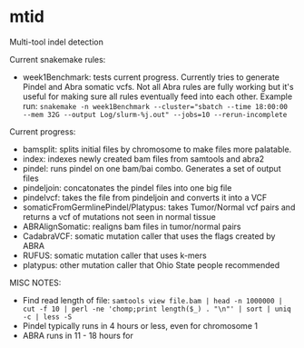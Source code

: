 # mtid
Multi-tool indel detection

Current snakemake rules:
  - week1Benchmark: tests current progress. Currently tries to generate Pindel and Abra somatic vcfs. Not all Abra rules are fully working but it's useful for making sure all rules eventually feed into each other. Example run: 
    ```snakemake -n week1Benchmark --cluster="sbatch --time 18:00:00 --mem 32G --output Log/slurm-%j.out" --jobs=10 --rerun-incomplete```

Current progress:
  - bamsplit: splits initial files by chromosome to make files more palatable.
  - index: indexes newly created bam files from samtools and abra2
  - pindel: runs pindel on one bam/bai combo. Generates a set of output files
  - pindeljoin: concatonates the pindel files into one big file
  - pindelvcf: takes the file from pindeljoin and converts it into a VCF
  - somaticFromGermlinePindel/Platypus: takes Tumor/Normal vcf pairs and returns a vcf of mutations not seen in normal tissue
  - ABRAlignSomatic: realigns bam files in tumor/normal pairs
  - CadabraVCF: somatic mutation caller that uses the flags created by ABRA
  - RUFUS: somatic mutation caller that uses k-mers
  - platypus: other mutation caller that Ohio State people recommended

MISC NOTES:
  - Find read length of file: ```samtools view file.bam | head -n 1000000 | cut -f 10 | perl -ne 'chomp;print length($_) . "\n"' | sort | uniq -c | less -S```
  - Pindel typically runs in 4 hours or less, even for chromosome 1
  - ABRA runs in 11 - 18 hours for 

